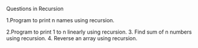 Questions in Recursion
<p>1.Program to print n names using recursion.</p>
2.Program to print 1 to n linearly using recursion.
3. Find sum of n numbers using recursion.
4. Reverse an array using recursion.
